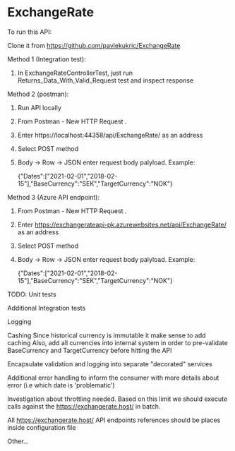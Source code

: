 # ExchangeRate

To run this API:

   Clone it from https://github.com/pavlekukric/ExchangeRate

Method 1 (Integration test):
1. In ExchangeRateControllerTest, just run Returns_Data_With_Valid_Request test and inspect response
   

Method 2 (postman):
1. Run API locally
2. From Postman - New HTTP Request . 
3. Enter https://localhost:44358/api/ExchangeRate/ as an address
4. Select POST method
5. Body -> Row -> JSON enter request body palyload. Example:

   {"Dates":["2021-02-01","2018-02-15"],"BaseCurrency":"SEK","TargetCurrency":"NOK"}

Method 3 (Azure API endpoint):
1. From Postman - New HTTP Request . 
2. Enter https://exchangerateapi-pk.azurewebsites.net/api/ExchangeRate/ as an address
3. Select POST method
4. Body -> Row -> JSON enter request body palyload. Example:

   {"Dates":["2021-02-01","2018-02-15"],"BaseCurrency":"SEK","TargetCurrency":"NOK"} 


TODO:
Unit tests

Additional Integration tests

Logging

Cashing 
    Since historical currency is immutable it make sense to add caching 
    Also, add all currencies into internal system in order to pre-validate BaseCurrency and TargetCurrency before hitting the API

Encapsulate validation and logging into separate "decorated" services

Additional error handling to inform the consumer with more details about error (i.e which date is 'problematic')

Investigation about throttling needed. Based on this limit we should execute calls against the https://exchangerate.host/ in batch.

All https://exchangerate.host/ API endpoints references should be places inside configuration file 


Other...

